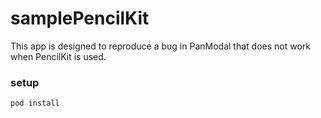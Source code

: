 # samplePencilKit

This app is designed to reproduce a bug in PanModal that does not work when PencilKit is used.

### setup
```shell
pod install
```
